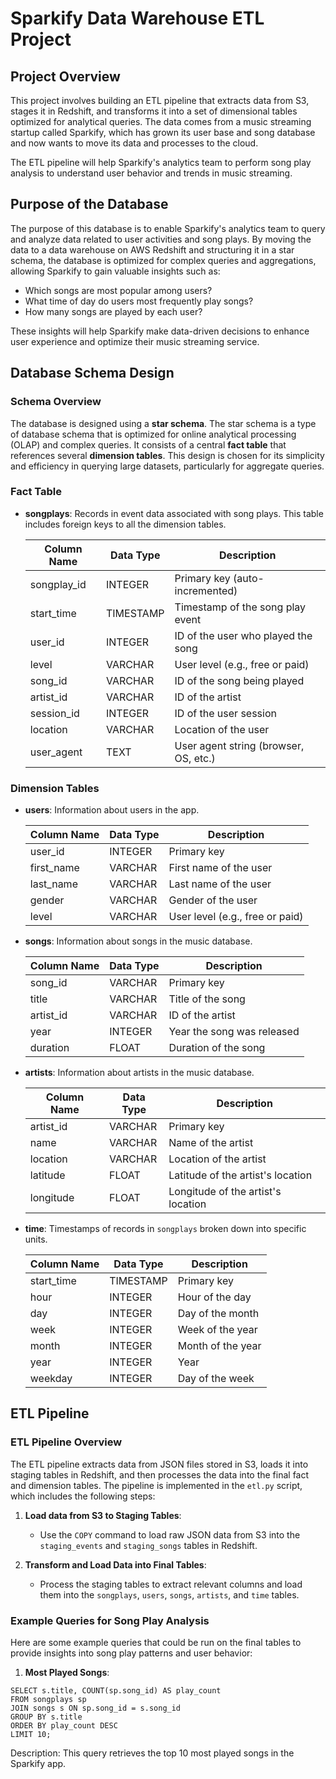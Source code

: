 
# Sparkify Data Warehouse ETL Project

## Project Overview

This project involves building an ETL pipeline that extracts data from S3, stages it in Redshift, and transforms it into a set of dimensional tables optimized for analytical queries. The data comes from a music streaming startup called Sparkify, which has grown its user base and song database and now wants to move its data and processes to the cloud.

The ETL pipeline will help Sparkify's analytics team to perform song play analysis to understand user behavior and trends in music streaming.

## Purpose of the Database

The purpose of this database is to enable Sparkify's analytics team to query and analyze data related to user activities and song plays. By moving the data to a data warehouse on AWS Redshift and structuring it in a star schema, the database is optimized for complex queries and aggregations, allowing Sparkify to gain valuable insights such as:

- Which songs are most popular among users?
- What time of day do users most frequently play songs?
- How many songs are played by each user?

These insights will help Sparkify make data-driven decisions to enhance user experience and optimize their music streaming service.

## Database Schema Design

### Schema Overview

The database is designed using a **star schema**. The star schema is a type of database schema that is optimized for online analytical processing (OLAP) and complex queries. It consists of a central **fact table** that references several **dimension tables**. This design is chosen for its simplicity and efficiency in querying large datasets, particularly for aggregate queries.

### Fact Table

- **songplays**: Records in event data associated with song plays. This table includes foreign keys to all the dimension tables.

  | Column Name  | Data Type | Description                                 |
  |--------------|-----------|---------------------------------------------|
  | songplay_id  | INTEGER   | Primary key (auto-incremented)              |
  | start_time   | TIMESTAMP | Timestamp of the song play event            |
  | user_id      | INTEGER   | ID of the user who played the song          |
  | level        | VARCHAR   | User level (e.g., free or paid)             |
  | song_id      | VARCHAR   | ID of the song being played                 |
  | artist_id    | VARCHAR   | ID of the artist                            |
  | session_id   | INTEGER   | ID of the user session                      |
  | location     | VARCHAR   | Location of the user                        |
  | user_agent   | TEXT      | User agent string (browser, OS, etc.)       |

### Dimension Tables

- **users**: Information about users in the app.

  | Column Name  | Data Type | Description                                 |
  |--------------|-----------|---------------------------------------------|
  | user_id      | INTEGER   | Primary key                                 |
  | first_name   | VARCHAR   | First name of the user                      |
  | last_name    | VARCHAR   | Last name of the user                       |
  | gender       | VARCHAR   | Gender of the user                          |
  | level        | VARCHAR   | User level (e.g., free or paid)             |

- **songs**: Information about songs in the music database.

  | Column Name  | Data Type | Description                                 |
  |--------------|-----------|---------------------------------------------|
  | song_id      | VARCHAR   | Primary key                                 |
  | title        | VARCHAR   | Title of the song                           |
  | artist_id    | VARCHAR   | ID of the artist                            |
  | year         | INTEGER   | Year the song was released                  |
  | duration     | FLOAT     | Duration of the song                        |

- **artists**: Information about artists in the music database.

  | Column Name  | Data Type | Description                                 |
  |--------------|-----------|---------------------------------------------|
  | artist_id    | VARCHAR   | Primary key                                 |
  | name         | VARCHAR   | Name of the artist                          |
  | location     | VARCHAR   | Location of the artist                      |
  | latitude     | FLOAT     | Latitude of the artist's location           |
  | longitude    | FLOAT     | Longitude of the artist's location          |

- **time**: Timestamps of records in `songplays` broken down into specific units.

  | Column Name  | Data Type | Description                                 |
  |--------------|-----------|---------------------------------------------|
  | start_time   | TIMESTAMP | Primary key                                 |
  | hour         | INTEGER   | Hour of the day                             |
  | day          | INTEGER   | Day of the month                            |
  | week         | INTEGER   | Week of the year                            |
  | month        | INTEGER   | Month of the year                           |
  | year         | INTEGER   | Year                                        |
  | weekday      | INTEGER   | Day of the week                             |

## ETL Pipeline

### ETL Pipeline Overview

The ETL pipeline extracts data from JSON files stored in S3, loads it into staging tables in Redshift, and then processes the data into the final fact and dimension tables. The pipeline is implemented in the `etl.py` script, which includes the following steps:

1. **Load data from S3 to Staging Tables**: 
   - Use the `COPY` command to load raw JSON data from S3 into the `staging_events` and `staging_songs` tables in Redshift.
   
2. **Transform and Load Data into Final Tables**:
   - Process the staging tables to extract relevant columns and load them into the `songplays`, `users`, `songs`, `artists`, and `time` tables.

### Example Queries for Song Play Analysis

Here are some example queries that could be run on the final tables to provide insights into song play patterns and user behavior:

1. **Most Played Songs**:
```
SELECT s.title, COUNT(sp.song_id) AS play_count
FROM songplays sp
JOIN songs s ON sp.song_id = s.song_id
GROUP BY s.title
ORDER BY play_count DESC
LIMIT 10;
```
   
Description: This query retrieves the top 10 most played songs in the Sparkify app.



